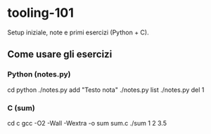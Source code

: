 # tooling-101
Setup iniziale, note e primi esercizi (Python + C).

## Come usare gli esercizi

### Python (notes.py)
cd python
./notes.py add "Testo nota"
./notes.py list
./notes.py del 1

### C (sum)
cd c
gcc -O2 -Wall -Wextra -o sum sum.c
./sum 1 2 3.5
